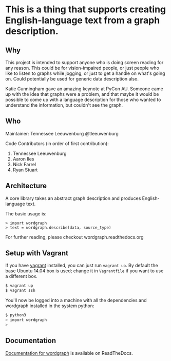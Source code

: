 This is a thing that supports creating English-language text from a graph description. 
============

Why
---

This project is intended to support anyone who is doing screen reading for any reason. This could be for vision-impaired people, or just people who like to listen to graphs while jogging, or just to get a handle on what's going on. Could potentially be used for generic data description also.

Katie Cunningham gave an amazing keynote at PyCon AU. Someone came up with the idea that graphs were a problem, and that maybe it would be possible to come up with a language description for those who wanted to understand the information, but couldn't see the graph.

Who
---
Maintainer: Tennessee Leeuwenburg @tleeuwenburg

Code Contributors (in order of first contribution):

1. Tennessee Leeuwenburg
2. Aaron Iles
3. Nick Farrel
4. Ryan Stuart



Architecture
------------

A core library takes an abstract graph description and produces English-language text. 

The basic usage is:

	> import wordgraph
	> text = wordgraph.describe(data, source_type)

For further reading, please checkout wordgraph.readthedocs.org

Setup with Vagrant
------------------

If you have [vagrant](www.vagrantup.com) installed, you can just run `vagrant
up`. By default the base Ubuntu 14.04 box is used; change it in `Vagrantfile`
if you want to use a different box.

```bash
$ vagrant up
$ vagrant ssh
```

You'll now be logged into a machine with all the dependencies and wordgraph
installed in the system python:

```bash
$ python3
> import wordgraph
>
```

Documentation
-------------

[Documentation for wordgraph](https://wordgraph.readthedocs.org/en/latest/) is available on ReadTheDocs.
